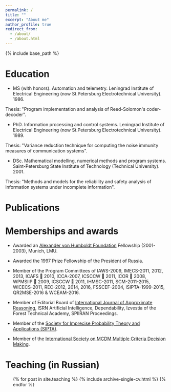 ```yaml
---
permalink: /
title: ""
excerpt: "About me"
author_profile: true
redirect_from: 
  - /about/
  - /about.html
---
```


{% include base_path %}

Education
======
* MS (with honors). Automation and telemetry. Leningrad Institute of Electrical Engineering (now St.Petersburg Electrotechnical University). 1986. 

Thesis: "Program implementation and analysis of Reed-Solomon's coder-decoder".
* PhD. Information processing and control systems. Leningrad Institute of Electrical Engineering (now St.Petersburg Electrotechnical University). 1989. 

Thesis: "Variance reduction technique for computing the noise immunity measures of communication systems".
* DSc. Mathematical modelling, numerical methods and program systems. Saint-Petersburg State Institute of Technology (Technical University). 2001. 

Thesis: "Methods and models for the reliability and safety analysis of information systems under incomplete information".


Publications
======

  
Memberships and awards
======
* Awarded an [Alexander von Humboldt Foundation](http://www.avh.de/) Fellowship (2001-2003), Munich, LMU.

* Awarded the 1997 Prize Fellowship of the President of Russia.

* Member of the Program Committees of IAWS-2009, IMECS-2011, 2012, 2013, ICAFS  2010, ICCA-2007, ICSCCW  2011, ICOR  2008, WPMSIIP  2009, ICSCCW  2011, IHMSC-2011, SCM-2011-2015, WICECS-2011, REC-2012, 2014, 2016, FSSCEF-2004, ISIPTA-1999-2015, QR2MSE-2016 & WCEAM-2016.

* Member of Editorial Board of [International Journal of Approximate Reasoning](http://www.elsevier.com/wps/find/journaldescription.cws_home/505787/description#description), ISRN Artificial Intelligence, Dependability, Izvestia of the Forest Technical Academy, SPIIRAN Proceedings.

* Member of the [Society for Imprecise Probability Theory and Applications (SIPTA)](http://www.sipta.org/).

* Member of the [International Society on MCDM Multiple Criteria Decision Making](http://www.mcdmsociety.org/).


  
Teaching (in Russian)
======
  <ul>{% for post in site.teaching %}
    {% include archive-single-cv.html %}
  {% endfor %}</ul>
